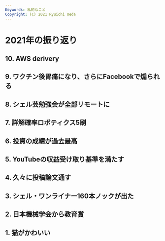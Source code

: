 ```yaml
---
Keywords: 私的なこと
Copyright: (C) 2021 Ryuichi Ueda
---
```


# 2021年の振り返り

## 10. AWS derivery

## 9. ワクチン後胃痛になり、さらにFacebookで煽られる

## 8. シェル芸勉強会が全部リモートに

## 7. 詳解確率ロボティクス5刷

## 6. 投資の成績が過去最高

## 5. YouTubeの収益受け取り基準を満たす

## 4. 久々に投稿論文通す

## 3. シェル・ワンライナー160本ノックが出た

## 2. 日本機械学会から教育賞

## 1. 猫がかわいい

